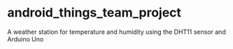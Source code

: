 # android_things_team_project
A weather station for temperature and humidity using the DHT11 sensor and Arduino Uno
